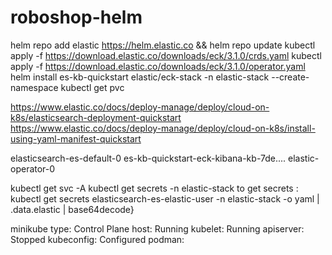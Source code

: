 # roboshop-helm
helm repo add elastic https://helm.elastic.co && helm repo update
kubectl apply -f https://download.elastic.co/downloads/eck/3.1.0/crds.yaml
kubectl apply -f https://download.elastic.co/downloads/eck/3.1.0/operator.yaml
helm install es-kb-quickstart elastic/eck-stack -n elastic-stack --create-namespace
kubectl get pvc






https://www.elastic.co/docs/deploy-manage/deploy/cloud-on-k8s/elasticsearch-deployment-quickstart
https://www.elastic.co/docs/deploy-manage/deploy/cloud-on-k8s/install-using-yaml-manifest-quickstart


elasticsearch-es-default-0
es-kb-quickstart-eck-kibana-kb-7de....
elastic-operator-0




kubectl get svc -A
kubectl get secrets -n elastic-stack
to get secrets : kubectl get secrets elasticsearch-es-elastic-user -n elastic-stack -o yaml | .data.elastic | base64decode}


minikube
type: Control Plane
host: Running
kubelet: Running
apiserver: Stopped
kubeconfig: Configured
podman:
